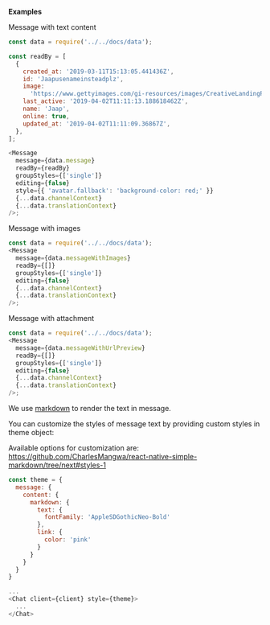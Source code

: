 **Examples**

Message with text content

```js
const data = require('../../docs/data');

const readBy = [
  {
    created_at: '2019-03-11T15:13:05.441436Z',
    id: 'Jaapusenameinsteadplz',
    image:
      'https://www.gettyimages.com/gi-resources/images/CreativeLandingPage/HP_Sept_24_2018/CR3_GettyImages-159018836.jpg',
    last_active: '2019-04-02T11:11:13.188618462Z',
    name: 'Jaap',
    online: true,
    updated_at: '2019-04-02T11:11:09.36867Z',
  },
];

<Message
  message={data.message}
  readBy={readBy}
  groupStyles={['single']}
  editing={false}
  style={{ 'avatar.fallback': 'background-color: red;' }}
  {...data.channelContext}
  {...data.translationContext}
/>;
```

Message with images

```js
const data = require('../../docs/data');
<Message
  message={data.messageWithImages}
  readBy={[]}
  groupStyles={['single']}
  editing={false}
  {...data.channelContext}
  {...data.translationContext}
/>;
```

Message with attachment

```js
const data = require('../../docs/data');
<Message
  message={data.messageWithUrlPreview}
  readBy={[]}
  groupStyles={['single']}
  editing={false}
  {...data.channelContext}
  {...data.translationContext}
/>;
```

We use [markdown](https://github.com/CharlesMangwa/react-native-simple-markdown) to render the text in message.

You can customize the styles of message text by providing custom styles in theme object:

Available options for customization are: https://github.com/CharlesMangwa/react-native-simple-markdown/tree/next#styles-1

```js static
const theme = {
  message: {
    content: {
      markdown: {
        text: {
          fontFamily: 'AppleSDGothicNeo-Bold'
        },
        link: {
          color: 'pink'
        }
      }
    }
  }
}

...
<Chat client={client} style={theme}>
  ...
</Chat>
```
